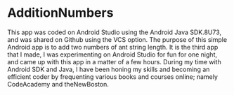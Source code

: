 # AdditionNumbers

This app was coded on Android Studio using the Android Java SDK.8U73, and was shared on Github using the VCS option.  The purpose of this simple Android app is to add two numbers of ant string length. It is the third app that I made, I was experimenting on Android Studio for fun for one night, and came up with this app in a matter of a few hours. During my time with Android SDK and Java, I have been honing my skills and becoming an efficient coder by frequenting various books and courses online; namely CodeAcademy and theNewBoston.

